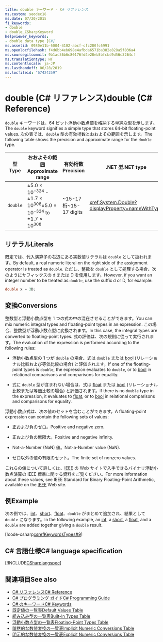```yaml
---
title: double キーワード - C# リファレンス
ms.custom: seodec18
ms.date: 07/20/2015
f1_keywords:
- double
- double_CSharpKeyword
helpviewer_keywords:
- double data type [C#]
ms.assetid: 0980e11b-6004-4102-abcf-cfc280fc6991
ms.openlocfilehash: f4d6bb4eb698e4afbda6571ba382e828a5f836a4
ms.sourcegitcommit: 9b1ac36b6c80176fd4e20eb5bfcbd9d56c3264cf
ms.translationtype: HT
ms.contentlocale: ja-JP
ms.lasthandoff: 06/28/2019
ms.locfileid: "67424259"
---
```

# <a name="double-c-reference"></a><span data-ttu-id="69d6e-102">double (C# リファレンス)</span><span class="sxs-lookup"><span data-stu-id="69d6e-102">double (C# Reference)</span></span>

<span data-ttu-id="69d6e-103">`double` キーワードは、64 ビット浮動小数点値を格納する単純な型を示します。</span><span class="sxs-lookup"><span data-stu-id="69d6e-103">The `double` keyword signifies a simple type that stores 64-bit floating-point values.</span></span> <span data-ttu-id="69d6e-104">次の表では、`double` 型の有効桁数とおおよその範囲を示します。</span><span class="sxs-lookup"><span data-stu-id="69d6e-104">The following table shows the precision and approximate range for the `double` type.</span></span>

|<span data-ttu-id="69d6e-105">型</span><span class="sxs-lookup"><span data-stu-id="69d6e-105">Type</span></span>|<span data-ttu-id="69d6e-106">おおよその範囲</span><span class="sxs-lookup"><span data-stu-id="69d6e-106">Approximate range</span></span>|<span data-ttu-id="69d6e-107">有効桁数</span><span class="sxs-lookup"><span data-stu-id="69d6e-107">Precision</span></span>|<span data-ttu-id="69d6e-108">.NET 型</span><span class="sxs-lookup"><span data-stu-id="69d6e-108">.NET type</span></span>|
|----------|-----------------------|---------------|-------------------------|
|`double`|<span data-ttu-id="69d6e-109">±5.0 × 10<sup>−324</sup> - ±1.7 × 10<sup>308</sup></span><span class="sxs-lookup"><span data-stu-id="69d6e-109">±5.0 × 10<sup>−324</sup> to ±1.7 × 10<sup>308</sup></span></span>|<span data-ttu-id="69d6e-110">~15-17 桁</span><span class="sxs-lookup"><span data-stu-id="69d6e-110">~15-17 digits</span></span>|<xref:System.Double?displayProperty=nameWithType>|

## <a name="literals"></a><span data-ttu-id="69d6e-111">リテラル</span><span class="sxs-lookup"><span data-stu-id="69d6e-111">Literals</span></span>

<span data-ttu-id="69d6e-112">既定では、代入演算子の右辺にある実数値リテラルは `double` として扱われます。</span><span class="sxs-lookup"><span data-stu-id="69d6e-112">By default, a real numeric literal on the right side of the assignment operator is treated as `double`.</span></span> <span data-ttu-id="69d6e-113">ただし、整数を `double` として処理する場合、次のようにサフィックスの d または D を使用します。</span><span class="sxs-lookup"><span data-stu-id="69d6e-113">However, if you want an integer number to be treated as `double`, use the suffix d or D, for example:</span></span>

```csharp
double x = 3D;
```

## <a name="conversions"></a><span data-ttu-id="69d6e-114">変換</span><span class="sxs-lookup"><span data-stu-id="69d6e-114">Conversions</span></span>

<span data-ttu-id="69d6e-115">整数型と浮動小数点型を 1 つの式の中の混在させることができます。</span><span class="sxs-lookup"><span data-stu-id="69d6e-115">You can mix numeric integral types and floating-point types in an expression.</span></span> <span data-ttu-id="69d6e-116">この場合、整数型が浮動小数点型に変換されます。</span><span class="sxs-lookup"><span data-stu-id="69d6e-116">In this case, the integral types are converted to floating-point types.</span></span> <span data-ttu-id="69d6e-117">式の評価は、次の規則に従って実行されます。</span><span class="sxs-lookup"><span data-stu-id="69d6e-117">The evaluation of the expression is performed according to the following rules:</span></span>

- <span data-ttu-id="69d6e-118">浮動小数点型の 1 つが `double` の場合、式は `double` または [bool](../../../csharp/language-reference/keywords/bool.md) (リレーショナル比較および等価比較の場合) と評価されます。</span><span class="sxs-lookup"><span data-stu-id="69d6e-118">If one of the floating-point types is `double`, the expression evaluates to `double`, or to [bool](../../../csharp/language-reference/keywords/bool.md) in relational comparisons and comparisons for equality.</span></span>

- <span data-ttu-id="69d6e-119">式に `double` 型が含まれない場合は、式は [float](../../../csharp/language-reference/keywords/float.md) または [bool](../../../csharp/language-reference/keywords/bool.md) (リレーショナル比較または等価比較の場合) と評価されます。</span><span class="sxs-lookup"><span data-stu-id="69d6e-119">If there is no `double` type in the expression, it evaluates to [float](../../../csharp/language-reference/keywords/float.md), or to [bool](../../../csharp/language-reference/keywords/bool.md) in relational comparisons and comparisons for equality.</span></span>

 <span data-ttu-id="69d6e-120">浮動小数点式は、次の値のセットを含むことができます。</span><span class="sxs-lookup"><span data-stu-id="69d6e-120">A floating-point expression can contain the following sets of values:</span></span>

- <span data-ttu-id="69d6e-121">正および負のゼロ。</span><span class="sxs-lookup"><span data-stu-id="69d6e-121">Positive and negative zero.</span></span>

- <span data-ttu-id="69d6e-122">正および負の無限大。</span><span class="sxs-lookup"><span data-stu-id="69d6e-122">Positive and negative infinity.</span></span>

- <span data-ttu-id="69d6e-123">Not-a-Number (NaN) 値。</span><span class="sxs-lookup"><span data-stu-id="69d6e-123">Not-a-Number value (NaN).</span></span>

- <span data-ttu-id="69d6e-124">ゼロ以外の値の有限のセット。</span><span class="sxs-lookup"><span data-stu-id="69d6e-124">The finite set of nonzero values.</span></span>

<span data-ttu-id="69d6e-125">これらの値について詳しくは、[IEEE](https://www.ieee.org) の Web サイトで入手できるバイナリ浮動小数点演算の IEEE 標準に関する資料をご覧ください。</span><span class="sxs-lookup"><span data-stu-id="69d6e-125">For more information about these values, see IEEE Standard for Binary Floating-Point Arithmetic, available on the [IEEE](https://www.ieee.org) Web site.</span></span>

## <a name="example"></a><span data-ttu-id="69d6e-126">例</span><span class="sxs-lookup"><span data-stu-id="69d6e-126">Example</span></span>

<span data-ttu-id="69d6e-127">次の例では、[int](../builtin-types/integral-numeric-types.md)、[short](../../../csharp/language-reference/builtin-types/integral-numeric-types.md)、[float](../../../csharp/language-reference/keywords/float.md)、`double` がまとめて追加され、結果として `double` になります。</span><span class="sxs-lookup"><span data-stu-id="69d6e-127">In the following example, an [int](../builtin-types/integral-numeric-types.md), a [short](../../../csharp/language-reference/builtin-types/integral-numeric-types.md), a [float](../../../csharp/language-reference/keywords/float.md), and a `double` are added together giving a `double` result.</span></span>

[!code-csharp[csrefKeywordsTypes#9](~/samples/snippets/csharp/VS_Snippets_VBCSharp/csrefKeywordsTypes/CS/keywordsTypes.cs#9)]

## <a name="c-language-specification"></a><span data-ttu-id="69d6e-128">C# 言語仕様</span><span class="sxs-lookup"><span data-stu-id="69d6e-128">C# language specification</span></span>

[!INCLUDE[CSharplangspec](~/includes/csharplangspec-md.md)]

## <a name="see-also"></a><span data-ttu-id="69d6e-129">関連項目</span><span class="sxs-lookup"><span data-stu-id="69d6e-129">See also</span></span>

- [<span data-ttu-id="69d6e-130">C# リファレンス</span><span class="sxs-lookup"><span data-stu-id="69d6e-130">C# Reference</span></span>](../../../csharp/language-reference/index.md)
- [<span data-ttu-id="69d6e-131">C# プログラミング ガイド</span><span class="sxs-lookup"><span data-stu-id="69d6e-131">C# Programming Guide</span></span>](../../../csharp/programming-guide/index.md)
- [<span data-ttu-id="69d6e-132">C# のキーワード</span><span class="sxs-lookup"><span data-stu-id="69d6e-132">C# Keywords</span></span>](../../../csharp/language-reference/keywords/index.md)
- [<span data-ttu-id="69d6e-133">既定値の一覧表</span><span class="sxs-lookup"><span data-stu-id="69d6e-133">Default Values Table</span></span>](../../../csharp/language-reference/keywords/default-values-table.md)
- [<span data-ttu-id="69d6e-134">組み込み型の一覧表</span><span class="sxs-lookup"><span data-stu-id="69d6e-134">Built-In Types Table</span></span>](../../../csharp/language-reference/keywords/built-in-types-table.md)
- [<span data-ttu-id="69d6e-135">浮動小数点型の一覧表</span><span class="sxs-lookup"><span data-stu-id="69d6e-135">Floating-Point Types Table</span></span>](../../../csharp/language-reference/keywords/floating-point-types-table.md)
- [<span data-ttu-id="69d6e-136">暗黙的な数値変換の一覧表</span><span class="sxs-lookup"><span data-stu-id="69d6e-136">Implicit Numeric Conversions Table</span></span>](../../../csharp/language-reference/keywords/implicit-numeric-conversions-table.md)
- [<span data-ttu-id="69d6e-137">明示的な数値変換の一覧表</span><span class="sxs-lookup"><span data-stu-id="69d6e-137">Explicit Numeric Conversions Table</span></span>](../../../csharp/language-reference/keywords/explicit-numeric-conversions-table.md)
